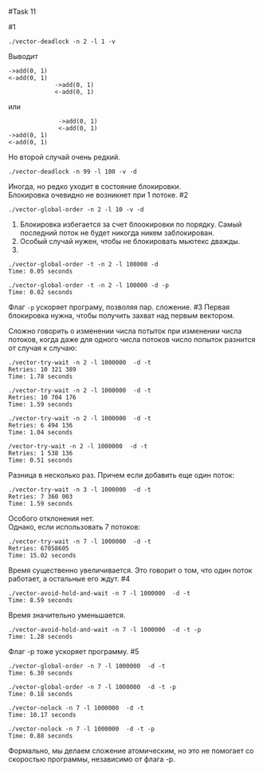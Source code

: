 #Task 11

#1 
```
./vector-deadlock -n 2 -l 1 -v
```
Выводит
 ```
->add(0, 1)
<-add(0, 1)
              ->add(0, 1)
              <-add(0, 1)

 ```
или
```
              ->add(0, 1)
              <-add(0, 1)
->add(0, 1)
<-add(0, 1)
 ``` 
Но второй случай очень редкий.
```
./vector-deadlock -n 99 -l 100 -v -d
```
Иногда, но редко уходит в состояние блокировки.\
Блокировка очевидно не возникнет при 1 потоке.
 #2
 ```
./vector-global-order -n 2 -l 10 -v -d
 ```
1. Блокировка избегается за счет блоокировки по порядку. Самый последний поток не будет никогда никем заблокирован.
2. Особый случай нужен, чтобы не блокировать мьютекс дважды.
3. 
```
./vector-global-order -t -n 2 -l 100000 -d
Time: 0.05 seconds
```
```
./vector-global-order -t -n 2 -l 100000 -d -p
Time: 0.02 seconds
```
Флаг ```-p``` ускоряет програму, позволяя пар. сложение.
#3
Первая блокировка нужна, чтобы получить захват над первым вектором.

Сложно говорить о изменении числа потыток при изменении числа потоков, когда даже для одного числа потоков число попыток разнится от случая к случаю:
```
./vector-try-wait -n 2 -l 1000000  -d -t
Retries: 10 321 389
Time: 1.78 seconds
```
```
./vector-try-wait -n 2 -l 1000000  -d -t
Retries: 10 704 176
Time: 1.59 seconds
```
```
./vector-try-wait -n 2 -l 1000000  -d -t
Retries: 6 494 136
Time: 1.04 seconds
```
```
/vector-try-wait -n 2 -l 1000000  -d -t
Retries: 1 538 136
Time: 0.51 seconds
```
Разница в несколько раз. Причем если добавить еще один поток:
```
./vector-try-wait -n 3 -l 1000000  -d -t
Retries: 7 360 003
Time: 1.59 seconds
```
Особого отклонения нет.\
Однако, если использовать 7 потоков:
```
./vector-try-wait -n 7 -l 1000000  -d -t
Retries: 67058605
Time: 15.02 seconds
```
Время существенно увеличивается. Это говорит о том, что один поток работает, а остальные его ждут.
#4
```
./vector-avoid-hold-and-wait -n 7 -l 1000000  -d -t
Time: 8.59 seconds
```
Время значительно уменьшается.
```
./vector-avoid-hold-and-wait -n 7 -l 1000000  -d -t -p
Time: 1.28 seconds
```
Флаг -p тоже ускоряет программу.
#5
```
./vector-global-order -n 7 -l 1000000  -d -t 
Time: 6.30 seconds
```
```
./vector-global-order -n 7 -l 1000000  -d -t -p
Time: 0.18 seconds
```
```
./vector-nolock -n 7 -l 1000000  -d -t 
Time: 10.17 seconds
```
```
./vector-nolock -n 7 -l 1000000  -d -t -p
Time: 0.88 seconds
```
Формально, мы делаем сложение атомическим, но это не помогает со скоростью программы, независимо от флага -p.